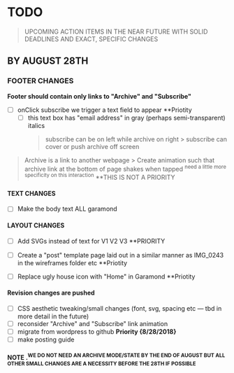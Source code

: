 # TODO
> UPCOMING ACTION ITEMS IN THE NEAR FUTURE WITH SOLID DEADLINES AND EXACT, SPECIFIC CHANGES 

## BY AUGUST 28TH
### FOOTER CHANGES

**Footer should contain only links to "Archive" and "Subscribe"**
- [ ] onClick subscribe we trigger a text field to appear **Priotity
  - [ ] this text box has "email address" in gray (perhaps semi-transparent) italics
      > subscribe can be on left while archive on right
        > subscribe can cover or push archive off screen
                        
> Archive is a link to another webpage
      > Create animation such that archive link at the bottom of page shakes when tapped <sup>need a little more      specificity on  this interaction</sup> **THIS IS NOT A PRIORITY        

#### TEXT CHANGES
- [ ] Make the body text ALL garamond


#### LAYOUT CHANGES
- [ ] Add SVGs instead of text for V1 V2 V3 **PRIORITY 

- [ ] Create a "post" template page laid out in a similar manner as IMG_0243 in the wireframes folder etc **Priotity

- [ ] Replace ugly house icon with "Home" in Garamond **Priotity

#### Revision changes are pushed  
- [ ] CSS aesthetic tweaking/small changes (font, svg, spacing etc — tbd in more detail in the future)
- [ ] reconsider "Archive" and "Subscribe" link animation
- [ ] migrate from wordpress to github **Priority {8/28/2018}** 
- [ ] make posting guide 
    
 #### NOTE .<sup>WE DO NOT NEED AN ARCHIVE MODE/STATE BY THE END OF AUGUST BUT ALL OTHER SMALL CHANGES ARE A NECESSITY BEFORE THE 28TH IF POSSIBLE</sup>
